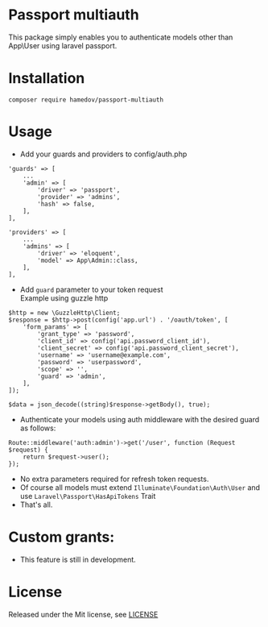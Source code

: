 # Passport multiauth
This package simply enables you to authenticate models other than App\User using laravel passport.

# Installation
`composer require hamedov/passport-multiauth`

# Usage

- Add your guards and providers to config/auth.php
```
'guards' => [
    ...
    'admin' => [
        'driver' => 'passport',
        'provider' => 'admins',
        'hash' => false,
    ],
],

'providers' => [
    ...
    'admins' => [
        'driver' => 'eloquent',
        'model' => App\Admin::class,
    ],
],

```
- Add `guard` parameter to your token request
<br />Example using guzzle http
```
$http = new \GuzzleHttp\Client;
$response = $http->post(config('app.url') . '/oauth/token', [
    'form_params' => [
        'grant_type' => 'password',
        'client_id' => config('api.password_client_id'),
        'client_secret' => config('api.password_client_secret'),
        'username' => 'username@example.com',
        'password' => 'userpassword',
        'scope' => '',
        'guard' => 'admin',
    ],
]);

$data = json_decode((string)$response->getBody(), true);

```
- Authenticate your models using auth middleware with the desired guard as follows:
```
Route::middleware('auth:admin')->get('/user', function (Request $request) {
    return $request->user();
});
```

- No extra parameters required for refresh token requests.
- Of course all models must extend `Illuminate\Foundation\Auth\User` and use `Laravel\Passport\HasApiTokens` Trait
- That's all.

# Custom grants:
- This feature is still in development.

# License
Released under the Mit license, see [LICENSE](https://github.com/hamedov93/passport-multiauth/blob/master/LICENSE)
